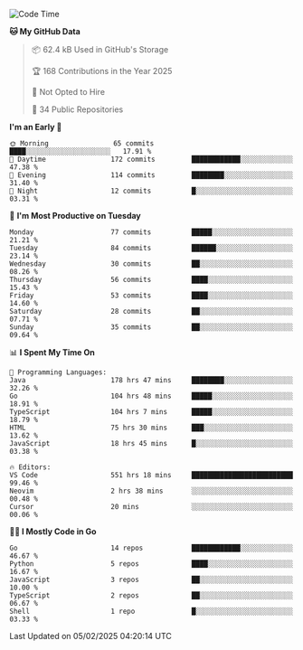 <!--START_SECTION:thansetan-waka-->
![Code Time](http://img.shields.io/badge/Code%20Time-555%20hrs%2048%20mins-blue)

**🐱 My GitHub Data** 

> 📦 62.4 kB Used in GitHub's Storage 
 > 
> 🏆 168 Contributions in the Year 2025
 > 
> 🚫 Not Opted to Hire
 > 
> 📜 34 Public Repositories 
 > 

**I'm an Early 🐤** 

```text
🌞 Morning                65 commits          ████░░░░░░░░░░░░░░░░░░░░░   17.91 % 
🌆 Daytime                172 commits         ████████████░░░░░░░░░░░░░   47.38 % 
🌃 Evening                114 commits         ████████░░░░░░░░░░░░░░░░░   31.40 % 
🌙 Night                  12 commits          █░░░░░░░░░░░░░░░░░░░░░░░░   03.31 % 
```

📅 **I'm Most Productive on Tuesday** 

```text
Monday                   77 commits          █████░░░░░░░░░░░░░░░░░░░░   21.21 % 
Tuesday                  84 commits          ██████░░░░░░░░░░░░░░░░░░░   23.14 % 
Wednesday                30 commits          ██░░░░░░░░░░░░░░░░░░░░░░░   08.26 % 
Thursday                 56 commits          ████░░░░░░░░░░░░░░░░░░░░░   15.43 % 
Friday                   53 commits          ████░░░░░░░░░░░░░░░░░░░░░   14.60 % 
Saturday                 28 commits          ██░░░░░░░░░░░░░░░░░░░░░░░   07.71 % 
Sunday                   35 commits          ██░░░░░░░░░░░░░░░░░░░░░░░   09.64 % 
```

📊 **I Spent My Time On** 

```text
💬 Programming Languages: 
Java                     178 hrs 47 mins     ████████░░░░░░░░░░░░░░░░░   32.26 % 
Go                       104 hrs 48 mins     █████░░░░░░░░░░░░░░░░░░░░   18.91 % 
TypeScript               104 hrs 7 mins      █████░░░░░░░░░░░░░░░░░░░░   18.79 % 
HTML                     75 hrs 30 mins      ███░░░░░░░░░░░░░░░░░░░░░░   13.62 % 
JavaScript               18 hrs 45 mins      █░░░░░░░░░░░░░░░░░░░░░░░░   03.38 % 

🔥 Editors: 
VS Code                  551 hrs 18 mins     █████████████████████████   99.46 % 
Neovim                   2 hrs 38 mins       ░░░░░░░░░░░░░░░░░░░░░░░░░   00.48 % 
Cursor                   20 mins             ░░░░░░░░░░░░░░░░░░░░░░░░░   00.06 % 
```

**🧑‍💻 I Mostly Code in Go** 

```text
Go                       14 repos            ████████████░░░░░░░░░░░░░   46.67 % 
Python                   5 repos             ████░░░░░░░░░░░░░░░░░░░░░   16.67 % 
JavaScript               3 repos             ██░░░░░░░░░░░░░░░░░░░░░░░   10.00 % 
TypeScript               2 repos             ██░░░░░░░░░░░░░░░░░░░░░░░   06.67 % 
Shell                    1 repo              █░░░░░░░░░░░░░░░░░░░░░░░░   03.33 % 
```

Last Updated on 05/02/2025 04:20:14 UTC
<!--END_SECTION:thansetan-waka-->